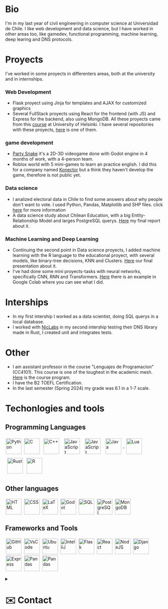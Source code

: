 # Bio
I'm in my last year of civil engineering in computer science at Universidad de Chile. I like web development and data science, but I have worked in other areas too, like gamedev, functional programming, machine learning, deep learing and DNS protocols.

# Proyects
I've worked in some proyects in differenters areas, both at the university and in internships.
### Web Development 
- Flask proyect using Jinja for templates and AJAX for customized graphics
- Several FullStack proyects using React for the frontend (with JS) and Express for the backend, also using MongoDB. All these proyects came from this [course](https://fullstackopen.com/en/) at University of Helsinki. I have several repositories with these proyects, [here](https://github.com/Negrodcc/FullStackProject-Backend) is one of them.
### game development
- [Party Snake](https://overplay45.itch.io/party-snakes/devlog/563872/final-game-is-out-new-music-battle-powers-and-ending) it's a 2D-3D videogame done with Godot engine in 4 months of work, with a 4-person team.
- Roblox world with 5 mini-games to learn an practice english. I did this for a company named [Konector](https://konektorgroup.com/) but a think they haven't develop the game, therefore is not public yet.
### Data science
- I analized electoral data in Chile to find some answers about why people don't want to vote. I used Python, Pandas, Matplotlib and SHP files. click [here](https://github.com/Negrodcc/Voten/blob/main/rural_educacion.ipynb) for more information
- A data science study about Chilean Education, with a big Entity-Relationship Model and larges PostgreSQL querys. [Here](https://drive.google.com/file/d/1UfKVYRveBh60dVM508RN_gSQkFhpTIE1/view?usp=sharing) my final report about it.
### Machine Learning and Deep Learning
- Continuing the second point in Data science proyects, I added machine learning with the R language to the educational proyect, with several models, like binary-tree decisions, KNN and Clusters. [Here](https://drive.google.com/file/d/13ItBrUxyKoIGPjW8hImFABfLWpJFyC--/view?usp=sharing) our final presentation about it.
- I've had done some mini proyects-tasks with neural networks, specifically CNN, RNN and Transformers. [Here](https://colab.research.google.com/drive/1Vq5RJeisaRi58kn0EYJ98XZO3MHoQuU-?usp=sharing) there is an example in Google Colab where you can see what I did.
# Interships
- In my first intership I worked as a data scientist, doing SQL querys in a local database.
- I worked with [NicLabs](https://niclabs.cl/) in my second intership testing their DNS library made in Rust, I created unit and integrates tests.
# Other
- I am assistant professor in the course "Lenguajes de Programacion" (CC4101). This course is one of the toughest in the academic mesh. [Here](https://ucampus.uchile.cl/m/fcfm_catalogo/programa?bajar=1&id=115998) is the course program.
- I have the B2 TOEFL Certification.
- In the last semester (Spring 2024) my grade was 6.1 in a 1-7 scale.
# Techonlogies and tools 

## Programming Languages

<a href="https://www.python.org/" style="text-decoration: none;"><img alt="Python" align="center" height="50px" style="margin: 2px" src="https://cdn.jsdelivr.net/gh/devicons/devicon@latest/icons/python/python-original.svg" /></a>
<a href="https://www.learn-c.org/" style="text-decoration: none;"><img alt="C" align="center" height="50px" style="margin: 2px" src="https://cdn.jsdelivr.net/gh/devicons/devicon@latest/icons/c/c-original.svg" /></a>
<a href="https://cplusplus.com/"><img alt="C++" align="center" height="50px" style="padding: 4px; margin: 2px" src="https://cdn.jsdelivr.net/gh/devicons/devicon@latest/icons/cplusplus/cplusplus-original.svg" /></a>
<a href="https://www.javascript.com/"><img alt="JavaScript" align="center" height="50px" style="padding: 4px; margin: 2px" src="https://cdn.jsdelivr.net/gh/devicons/devicon@latest/icons/javascript/javascript-original.svg" /></a>
<a href="https://racket-lang.org/"><img alt="JavaScript" align="center" height="50px" style="padding: 4px; margin: 2px" src="https://camo.githubusercontent.com/0c7e9f94eb17f53db7dcdf84e5f76c14fc71557a4525030bdcadd398aa59f253/687474703a2f2f7261636b65742d6c616e672e6f72672f696d672f7261636b65742d6c6f676f2e737667" /></a>
<a href="https://www.java.com/"> <img alt="Java" align="center" height="50px" style="padding: 4px; margin: 2px" src="https://cdn.jsdelivr.net/gh/devicons/devicon@latest/icons/java/java-original.svg" /> </a>
<a href="https://www.lua.org/"><img alt="Lua" align="center" height="50px" style="padding: 4px; margin: 2px" src="https://cdn.jsdelivr.net/gh/devicons/devicon@latest/icons/lua/lua-original.svg" />
</a>
<a href="https://www.rust-lang.org/"><img alt="Rust" align="center" height="50px" style="padding: 4px; margin: 2px" src="https://cdn.jsdelivr.net/gh/devicons/devicon@latest/icons/rust/rust-original.svg" /></a>
<a href="https://www.r-project.org/" style="text-decoration: none;"><img alt="R" align="center" height="50px" style="margin: 2px" src="https://cdn.jsdelivr.net/gh/devicons/devicon@latest/icons/r/r-original.svg" /></a>
## Other languages
<a href="https://developer.mozilla.org/en-US/docs/Web/HTML" style="text-decoration: none;"><img alt="HTML" align="center" height="50px" style="margin: 2px" src="https://cdn.jsdelivr.net/gh/devicons/devicon@latest/icons/html5/html5-original.svg" /></a>
<a href="https://developer.mozilla.org/en-US/docs/Web/CSS" style="text-decoration: none;"><img alt="CSS" align="center" height="50px" style="margin: 2px" src="https://cdn.jsdelivr.net/gh/devicons/devicon@latest/icons/css3/css3-original.svg" /></a>
<a href="https://www.latex-project.org/" style="text-decoration: none;"><img alt="LaTeX" align="center" height="50px" style="margin: 2px" src="https://cdn.jsdelivr.net/gh/devicons/devicon@latest/icons/latex/latex-original.svg" /></a>
<a href="https://godotengine.org/" style="text-decoration: none;"><img alt="Godot" align="center" height="50px" style="margin: 2px" src="https://cdn.jsdelivr.net/gh/devicons/devicon@latest/icons/godot/godot-original.svg" /></a>
<a href="https://www.sqltutorial.org/" style="text-decoration: none;"><img alt="SQL" align="center" height="50px" style="margin: 2px" src="https://cdn.jsdelivr.net/gh/devicons/devicon@latest/icons/mysql/mysql-original.svg" /></a>
<a href="https://www.postgresql.org/" style="text-decoration: none;"><img alt="PostgreSQL" align="center" height="50px" style="margin: 2px" src="https://cdn.jsdelivr.net/gh/devicons/devicon@latest/icons/postgresql/postgresql-original.svg" /></a>
<a href="https://www.mongodb.com/" style="text-decoration: none;"><img alt="MongoDB" align="center" height="50px" style="margin: 2px" src="https://cdn.jsdelivr.net/gh/devicons/devicon@latest/icons/mongodb/mongodb-original.svg" /></a>
## Frameworks and Tools 
<a href="https://github.com/" style="text-decoration: none;"><img alt="GitHub" align="center" height="50px" style="margin: 2px" src="https://cdn.jsdelivr.net/gh/devicons/devicon@latest/icons/github/github-original.svg" /></a>
<a href="https://code.visualstudio.com/" style="text-decoration: none;"><img alt="VsCode" align="center" height="50px" style="margin: 2px" src="https://cdn.jsdelivr.net/gh/devicons/devicon@latest/icons/vscode/vscode-original.svg" /></a>
<a href="https://ubuntu.com/" style="text-decoration: none;"><img alt="Ubuntu" align="center" height="50px" style="margin: 2px" src="https://cdn.jsdelivr.net/gh/devicons/devicon@latest/icons/ubuntu/ubuntu-plain.svg" /></a>
<a href="https://www.jetbrains.com/idea/" style="text-decoration: none;"><img alt="IntelliJ" align="center" height="50px" style="margin: 2px" src="https://cdn.jsdelivr.net/gh/devicons/devicon@latest/icons/intellij/intellij-original.svg" /></a>
<a href="https://flask.palletsprojects.com/" style="text-decoration: none;"><img alt="Flask" align="center" height="50px" style="margin: 2px" src="https://cdn.jsdelivr.net/gh/devicons/devicon@latest/icons/flask/flask-original.svg" /></a>
<a href="https://reactjs.org/" style="text-decoration: none;"><img alt="React" align="center" height="50px" style="margin: 2px" src="https://cdn.jsdelivr.net/gh/devicons/devicon@latest/icons/react/react-original.svg" /></a>
<a href="https://nodejs.org/" style="text-decoration: none;"><img alt="NodeJS" align="center" height="50px" style="margin: 2px" src="https://cdn.jsdelivr.net/gh/devicons/devicon@latest/icons/nodejs/nodejs-original.svg" /></a>
<a href="https://www.djangoproject.com/" style="text-decoration: none;"><img alt="Django" align="center" height="50px" style="margin: 2px" src="https://cdn.jsdelivr.net/gh/devicons/devicon@latest/icons/django/django-plain.svg" /></a>
<a href="https://expressjs.com/" style="text-decoration: none;"><img alt="Express" align="center" height="50px" style="margin: 2px" src="https://cdn.jsdelivr.net/gh/devicons/devicon@latest/icons/express/express-original.svg" /></a>
<a href="https://pandas.pydata.org/" style="text-decoration: none;"><img alt="Pandas" align="center" height="50px" style="margin: 2px" src="https://cdn.jsdelivr.net/gh/devicons/devicon@latest/icons/pandas/pandas-original.svg" /></a>
<a href="https://render.com/" style="text-decoration: none;"><img alt="Pandas" align="center" height="50px" style="margin: 2px" src="https://media.licdn.com/dms/image/v2/D4E0BAQGGDoFoqHtOvA/company-logo_200_200/company-logo_200_200/0/1702595267620/renderco_logo?e=2147483647&v=beta&t=ZYrxKUyruOEupgw5Lr5amgwgBCJq8VXH8r05Qr5CeQc" /></a>



<details>
<summary><h1>✉️ Contact</h1></summary>

Mail: [bastian.corrales.@ug.uchile.cl](mailto:bastian.corrales.@ug.uchile.cl)

Telegram: [@Negrodcc](https://t.me/Negrodcc)

WhatsApp: [+569 65164905](https://wa.me/56965164905)

</details>
